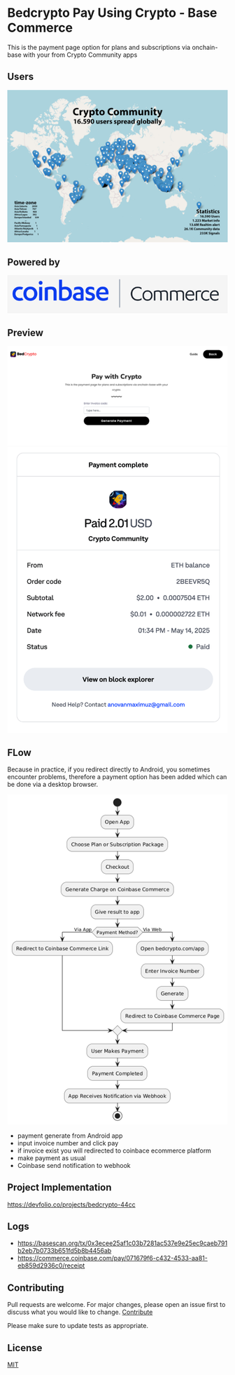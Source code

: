 # Bedcrypto Pay Using Crypto - Base Commerce

This is the payment page option for plans and subscriptions via onchain-base with your from Crypto Community apps

## Users
![users](users.jpg)

## Powered by
![powered by](coinbase.png)

## Preview
![Preview payment generator](preview.png)
![Paid](paid.png)

## FLow

Because in practice, if you redirect directly to Android, you sometimes encounter problems, therefore a payment option has been added which can be done via a desktop browser.

![planntuml](plantuml.png)

- payment generate from Android app
- input invoice number and click pay
- if invoice exist you will redirected to coinbace ecommerce platform
- make payment as usual
- Coinbase send notification to webhook

## Project Implementation
https://devfolio.co/projects/bedcrypto-44cc


## Logs
- https://basescan.org/tx/0x3ecee25af1c03b7281ac537e9e25ec9caeb791b2eb7b0733b651fd5b8b4456ab
- https://commerce.coinbase.com/pay/071679f6-c432-4533-aa81-eb859d2936c0/receipt
  
## Contributing

Pull requests are welcome. For major changes, please open an issue first
to discuss what you would like to change. [Contribute](https://github.com/anovanmaximuz/bedcrypto-pay)

Please make sure to update tests as appropriate.

## License

[MIT](https://choosealicense.com/licenses/mit/)
